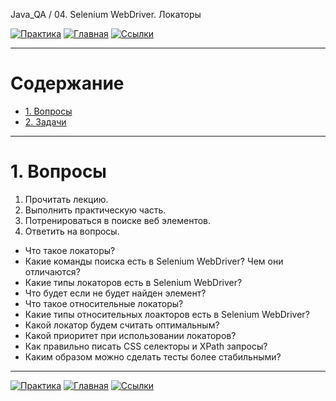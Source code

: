 Java_QA / 04. Selenium WebDriver. Локаторы

[![Практика](https://img.shields.io/badge/-Практика-aaffaa)](2.%20Практика.md)
[![Главная](https://img.shields.io/badge/-Главная-aaccee)](README.md)
[![Ссылки](https://img.shields.io/badge/-Ссылки-ffee99)](4.%20Ссылки.md)

***

# Содержание

* [1. Вопросы](#1-вопросы)
* [2. Задачи](#2-задачи)

***

# 1. Вопросы

1. Прочитать лекцию.
2. Выполнить практическую часть.
3. Потренироваться в поиске веб элементов.
4. Ответить на вопросы.

* Что такое локаторы?
* Какие команды поиска есть в Selenium WebDriver? Чем они отличаются?
* Какие типы локаторов есть в Selenium WebDriver?  
* Что будет если не будет найден элемент?
* Что такое относительные локаторы?
* Какие типы относительных лоакторов есть в Selenium WebDriver?
* Какой локатор будем считать оптимальным?
* Какой приоритет при использовании локаторов?
* Как правильно писать CSS селекторы и XPath запросы?
* Каким образом можно сделать тесты более стабильными?

***

[![Практика](https://img.shields.io/badge/-Практика-aaffaa)](2.%20Практика.md)
[![Главная](https://img.shields.io/badge/-Главная-aaccee)](README.md)
[![Ссылки](https://img.shields.io/badge/-Ссылки-ffee99)](4.%20Ссылки.md)